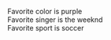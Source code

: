 Favorite color is purple          
Favorite singer is the weeknd     
Favorite sport is soccer     
